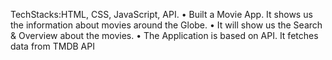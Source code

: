 TechStacks:HTML, CSS, JavaScript, API. 
• Built a Movie App. It shows us the information
about movies around the Globe.
• It will show us the Search & Overview about the
movies.
• The Application is based on API. It fetches data
from TMDB API
